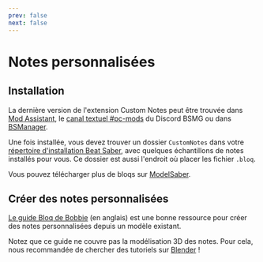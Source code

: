 ```yaml
---
prev: false
next: false
---
```


# Notes personnalisées

## Installation

La dernière version de l'extension Custom Notes peut être trouvée dans [Mod Assistant](https://github.com/Assistant/ModAssistant/releases/latest), le [canal textuel #pc-mods](https://discord.gg/beatsabermods) du Discord BSMG ou dans [BSManager](https://github.com/Zagrios/bs-manager).

Une fois installée, vous devez trouver un dossier `CustomNotes` dans votre [répertoire d'installation Beat Saber](/fr/faq/install-folder.md), avec quelques échantillons de notes installés pour vous. Ce dossier est aussi l'endroit où placer les fichier `.bloq`.

Vous pouvez télécharger plus de bloqs sur [ModelSaber](https://modelsaber.com/Bloqs/).

## Créer des notes personnalisées

[Le guide Bloq de Bobbie](https://bs.assistant.moe/Bloqs/) (en anglais) est une bonne ressource pour créer des notes personnalisées depuis un modèle existant.

Notez que ce guide ne couvre pas la modélisation 3D des notes. Pour cela, nous recommandée de chercher des tutoriels sur [Blender](https://www.blender.org/) !
